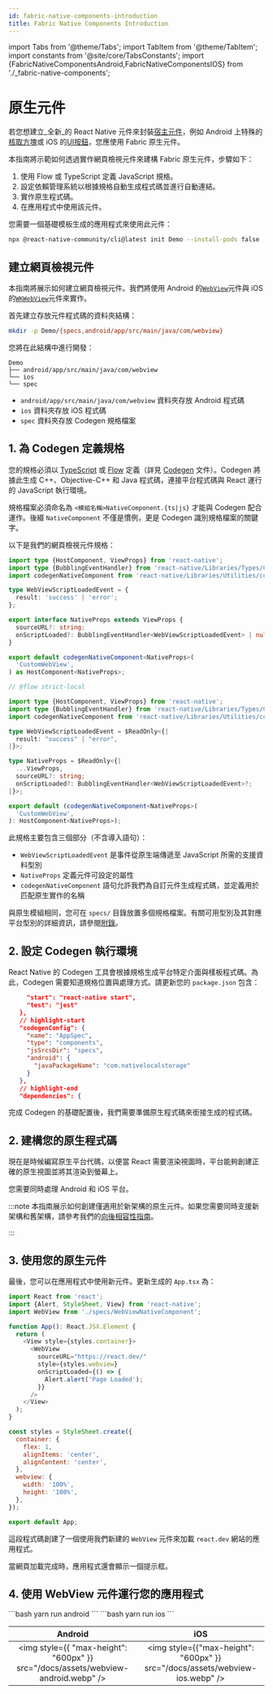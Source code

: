 ```yaml
---
id: fabric-native-components-introduction
title: Fabric Native Components Introduction
---
```


import Tabs from '@theme/Tabs';
import TabItem from '@theme/TabItem';
import constants from '@site/core/TabsConstants';
import {FabricNativeComponentsAndroid,FabricNativeComponentsIOS} from './\_fabric-native-components';

# 原生元件

若您想建立_全新_的 React Native 元件來封裝[宿主元件](https://reactnative.dev/architecture/glossary#host-view-tree-and-host-view)，例如 Android 上特殊的[核取方塊](https://developer.android.com/reference/androidx/appcompat/widget/AppCompatCheckBox)或 iOS 的[UI按鈕](https://developer.apple.com/documentation/uikit/uibutton?language=objc)，您應使用 Fabric 原生元件。

本指南將示範如何透過實作網頁檢視元件來建構 Fabric 原生元件，步驟如下：

1. 使用 Flow 或 TypeScript 定義 JavaScript 規格。
2. 設定依賴管理系統以根據規格自動生成程式碼並進行自動連結。
3. 實作原生程式碼。
4. 在應用程式中使用該元件。

您需要一個基礎模板生成的應用程式來使用此元件：

```bash
npx @react-native-community/cli@latest init Demo --install-pods false
```

## 建立網頁檢視元件

本指南將展示如何建立網頁檢視元件。我們將使用 Android 的[`WebView`](https://developer.android.com/reference/android/webkit/WebView)元件與 iOS 的[`WKWebView`](https://developer.apple.com/documentation/webkit/wkwebview?language=objc)元件來實作。

首先建立存放元件程式碼的資料夾結構：

```bash
mkdir -p Demo/{specs,android/app/src/main/java/com/webview}
```

您將在此結構中進行開發：

```
Demo
├── android/app/src/main/java/com/webview
└── ios
└── spec
```

- `android/app/src/main/java/com/webview` 資料夾存放 Android 程式碼
- `ios` 資料夾存放 iOS 程式碼
- `spec` 資料夾存放 Codegen 規格檔案

## 1. 為 Codegen 定義規格

您的規格必須以 [TypeScript](https://www.typescriptlang.org/) 或 [Flow](https://flow.org/) 定義（詳見 [Codegen](the-new-architecture/what-is-codegen) 文件）。Codegen 將據此生成 C++、Objective-C++ 和 Java 程式碼，連接平台程式碼與 React 運行的 JavaScript 執行環境。

規格檔案必須命名為 `<模組名稱>NativeComponent.{ts|js}` 才能與 Codegen 配合運作。後綴 `NativeComponent` 不僅是慣例，更是 Codegen 識別規格檔案的關鍵字。

以下是我們的網頁檢視元件規格：

<Tabs groupId="language" queryString defaultValue={constants.defaultJavaScriptSpecLanguage} values={constants.javaScriptSpecLanguages}>
<TabItem value="typescript">

```typescript title="Demo/specs/WebViewNativeComponent.ts"
import type {HostComponent, ViewProps} from 'react-native';
import type {BubblingEventHandler} from 'react-native/Libraries/Types/CodegenTypes';
import codegenNativeComponent from 'react-native/Libraries/Utilities/codegenNativeComponent';

type WebViewScriptLoadedEvent = {
  result: 'success' | 'error';
};

export interface NativeProps extends ViewProps {
  sourceURL?: string;
  onScriptLoaded?: BubblingEventHandler<WebViewScriptLoadedEvent> | null;
}

export default codegenNativeComponent<NativeProps>(
  'CustomWebView',
) as HostComponent<NativeProps>;
```

</TabItem>
<TabItem value="flow">

```ts title="Demo/RCTWebView/js/RCTWebViewNativeComponent.js":
// @flow strict-local

import type {HostComponent, ViewProps} from 'react-native';
import type {BubblingEventHandler} from 'react-native/Libraries/Types/CodegenTypes';
import codegenNativeComponent from 'react-native/Libraries/Utilities/codegenNativeComponent';

type WebViewScriptLoadedEvent = $ReadOnly<{|
  result: "success" | "error",
|}>;

type NativeProps = $ReadOnly<{|
  ...ViewProps,
  sourceURL?: string;
  onScriptLoaded?: BubblingEventHandler<WebViewScriptLoadedEvent>?;
|}>;

export default (codegenNativeComponent<NativeProps>(
  'CustomWebView',
): HostComponent<NativeProps>);
```

</TabItem>
</Tabs>

此規格主要包含三個部分（不含導入語句）：

- `WebViewScriptLoadedEvent` 是事件從原生端傳遞至 JavaScript 所需的支援資料型別
- `NativeProps` 定義元件可設定的屬性
- `codegenNativeComponent` 語句允許我們為自訂元件生成程式碼，並定義用於匹配原生實作的名稱

與原生模組相同，您可在 `specs/` 目錄放置多個規格檔案。有關可用型別及其對應平台型別的詳細資訊，請參閱[附錄](appendix.md#codegen-typings)。

## 2. 設定 Codegen 執行環境

React Native 的 Codegen 工具會根據規格生成平台特定介面與樣板程式碼。為此，Codegen 需要知道規格位置與處理方式。請更新您的 `package.json` 包含：

```json package.json
     "start": "react-native start",
     "test": "jest"
   },
   // highlight-start
   "codegenConfig": {
     "name": "AppSpec",
     "type": "components",
     "jsSrcsDir": "specs",
     "android": {
       "javaPackageName": "com.nativelocalstorage"
     }
   },
   // highlight-end
   "dependencies": {
```

完成 Codegen 的基礎配置後，我們需要準備原生程式碼來銜接生成的程式碼。

## 2. 建構您的原生程式碼

現在是時候編寫原生平台代碼，以便當 React 需要渲染視圖時，平台能夠創建正確的原生視圖並將其渲染到螢幕上。

您需要同時處理 Android 和 iOS 平台。

:::note
本指南展示如何創建僅適用於新架構的原生元件。如果您需要同時支援新架構和舊架構，請參考我們的[向後相容性指南](https://github.com/reactwg/react-native-new-architecture/blob/main/docs/backwards-compat.md)。

:::

<Tabs groupId="platforms" queryString defaultValue={constants.defaultPlatform}>
    <TabItem value="android" label="Android">
        <FabricNativeComponentsAndroid />
    </TabItem>
    <TabItem value="ios" label="iOS">
        <FabricNativeComponentsIOS />
    </TabItem>
</Tabs>

## 3. 使用您的原生元件

最後，您可以在應用程式中使用新元件。更新生成的 `App.tsx` 為：

```javascript title="Demo/App.tsx"
import React from 'react';
import {Alert, StyleSheet, View} from 'react-native';
import WebView from './specs/WebViewNativeComponent';

function App(): React.JSX.Element {
  return (
    <View style={styles.container}>
      <WebView
        sourceURL="https://react.dev/"
        style={styles.webview}
        onScriptLoaded={() => {
          Alert.alert('Page Loaded');
        }}
      />
    </View>
  );
}

const styles = StyleSheet.create({
  container: {
    flex: 1,
    alignItems: 'center',
    alignContent: 'center',
  },
  webview: {
    width: '100%',
    height: '100%',
  },
});

export default App;
```

這段程式碼創建了一個使用我們新建的 `WebView` 元件來加載 `react.dev` 網站的應用程式。

當網頁加載完成時，應用程式還會顯示一個提示框。

## 4. 使用 WebView 元件運行您的應用程式

<Tabs groupId="platforms" queryString defaultValue={constants.defaultPlatform}>
<TabItem value="android" label="Android">
```bash
yarn run android
```
</TabItem>
<TabItem value="ios" label="iOS">
```bash
yarn run ios
```
</TabItem>
</Tabs>

|                                      Android                                      |                                     iOS                                      |
| :-------------------------------------------------------------------------------: | :--------------------------------------------------------------------------: |
| <img style={{ "max-height": "600px" }} src="/docs/assets/webview-android.webp" /> | <img style={{"max-height": "600px" }} src="/docs/assets/webview-ios.webp" /> |